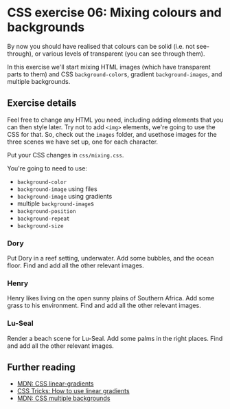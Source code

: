 # CSS exercise 06: Mixing colours and backgrounds

By now you should have realised that colours can be solid (i.e. not see-through), or various levels of transparent (you can see through them).

In this exercise we'll start mixing HTML images (which have transparent parts to them) and CSS `background-color`s, gradient `background-images`, and multiple backgrounds.

## Exercise details

Feel free to change any HTML you need, including adding elements that you can then style later. Try not to add `<img>` elements, we're going to use the CSS for that. So, check out the `images` folder, and usethose images for the three scenes we have set up, one for each character.

Put your CSS changes in `css/mixing.css`.

You're going to need to use:

- `background-color`
- `background-image` using files
- `background-image` using gradients
- multiple `background-image`s
- `background-position`
- `background-repeat`
- `background-size`

### Dory

Put Dory in a reef setting, underwater.
Add some bubbles, and the ocean floor.
Find and add all the other relevant images.

### Henry

Henry likes living on the open sunny plains of Southern Africa. Add some grass to his environment.
Find and add all the other relevant images.

### Lu-Seal

Render a beach scene for Lu-Seal.
Add some palms in the right places.
Find and add all the other relevant images.

## Further reading

- [MDN: CSS linear-gradients](https://developer.mozilla.org/en-US/docs/Web/CSS/linear-gradient)
- [CSS Tricks: How to use linear gradients](https://css-tricks.com/snippets/css/css-linear-gradient/)
- [MDN: CSS multiple backgrounds](https://developer.mozilla.org/en-US/docs/Web/CSS/CSS_Backgrounds_and_Borders/Using_multiple_backgrounds)
